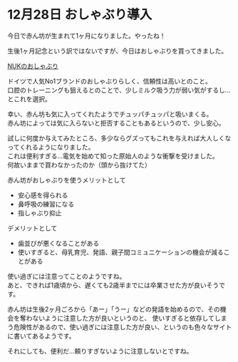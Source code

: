# 12月28日 おしゃぶり導入

今日で赤ん坊が生まれて1ヶ月になりました。やったね！

生後1ヶ月記念という訳ではないですが、今日はおしゃぶりを買ってきました。

[NUKのおしゃぶり](https://akachan.omni7.jp/detail/446019500)

ドイツで人気No1ブランドのおしゃぶりらしく、信頼性は高いとのこと。  
口腔のトレーニングも狙えるとのことで、少しミルク吸う力が弱い気がするし…とこれを選択。

幸い、赤ん坊も気に入ってくれたようでチュッパチュッパと吸いまくる。  
赤ん坊によっては気に入らないと拒否することもあるというので、少し安心。

試しに何度か与えてみたところ、多少ならグズってもこれを与えれば大人しくなってくれるようになりました。  
これは便利すぎる…電気を始めて知った原始人のような衝撃を受けました。  
何故いままで買わなかったのか（頭から抜けてた）

赤ん坊がおしゃぶりを使うメリットとして

- 安心感を得られる
- 鼻呼吸の練習になる
- 指しゃぶり抑止

デメリットとして

- 歯並びが悪くなることがある
- 使いすぎると、母乳育児、発語、親子間コミュニケーションの機会が減ることがある

使い過ぎには注意ってことのようですね。  
あと、できれば1歳頃から、遅くても2歳半までには卒業させた方が良いそうです。

赤ん坊は生後2ヶ月ごろから「あー」「うー」などの発語を始めるので、その機会を奪わないように注意した方が良いというのと、
使いすぎると依存してしまう危険性があるので、使い過ぎには注意した方が良い、というのも色々なサイトに書いてあるようです。

それにしても、便利だ…頼りすぎないように注意しないとですね。
